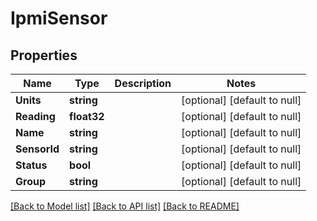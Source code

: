 # IpmiSensor

## Properties
Name | Type | Description | Notes
------------ | ------------- | ------------- | -------------
**Units** | **string** |  | [optional] [default to null]
**Reading** | **float32** |  | [optional] [default to null]
**Name** | **string** |  | [optional] [default to null]
**SensorId** | **string** |  | [optional] [default to null]
**Status** | **bool** |  | [optional] [default to null]
**Group** | **string** |  | [optional] [default to null]

[[Back to Model list]](../README.md#documentation-for-models) [[Back to API list]](../README.md#documentation-for-api-endpoints) [[Back to README]](../README.md)


